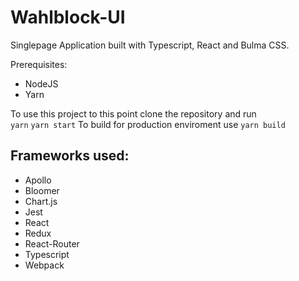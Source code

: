 # Wahlblock-UI

Singlepage Application built with Typescript, React and Bulma CSS.

Prerequisites:  
 - NodeJS
 - Yarn  
  
To use this project to this point clone the repository and run  
`yarn`
`yarn start`
To build for production enviroment use
`yarn build`

## Frameworks used:
 - Apollo
 - Bloomer
 - Chart.js
 - Jest
 - React
 - Redux
 - React-Router
 - Typescript
 - Webpack